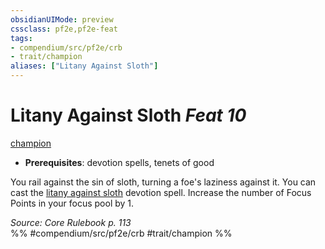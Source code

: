```yaml
---
obsidianUIMode: preview
cssclass: pf2e,pf2e-feat
tags:
- compendium/src/pf2e/crb
- trait/champion
aliases: ["Litany Against Sloth"]
---
```

# Litany Against Sloth  *Feat 10*  
[champion](rules/traits/champion.md)  

- **Prerequisites**: devotion spells, tenets of good

You rail against the sin of sloth, turning a foe's laziness against it. You can cast the [litany against sloth](compendium/spells/litany-against-sloth.md) devotion spell. Increase the number of Focus Points in your focus pool by 1.

*Source: Core Rulebook p. 113*  
%% #compendium/src/pf2e/crb #trait/champion %%